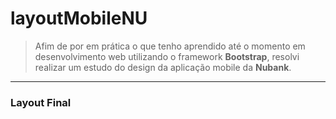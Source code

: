 # layoutMobileNU
>Afim de por em prática o que tenho aprendido até o momento em desenvolvimento web utilizando o framework <b>Bootstrap</b>, resolvi realizar um estudo do design da aplicação mobile da <b>Nubank</b>.

------------

### Layout Final

